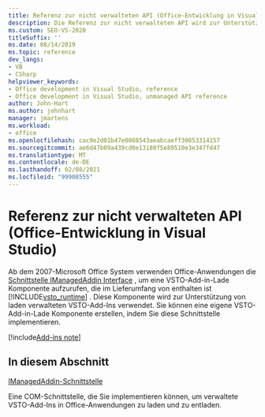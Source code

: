 ```yaml
---
title: Referenz zur nicht verwalteten API (Office-Entwicklung in Visual Studio)
description: Die Referenz zur nicht verwalteten API wird zur Unterstützung von laden verwalteten VSTO-Add-Ins verwendet. Sie können auch eine eigene VSTO-Add-in-Lade Komponente erstellen, indem Sie diese Schnittstelle implementieren.
ms.custom: SEO-VS-2020
titleSuffix: ''
ms.date: 08/14/2019
ms.topic: reference
dev_langs:
- VB
- CSharp
helpviewer_keywords:
- Office development in Visual Studio, reference
- Office development in Visual Studio, unmanaged API reference
author: John-Hart
ms.author: johnhart
manager: jmartens
ms.workload:
- office
ms.openlocfilehash: cac9e2d01b47e0088543aeabcaeff30853314157
ms.sourcegitcommit: ae6d47b09a439cd0e13180f5e89510e3e347fd47
ms.translationtype: MT
ms.contentlocale: de-DE
ms.lasthandoff: 02/08/2021
ms.locfileid: "99908555"
---
```

# <a name="unmanaged-api-reference-office-development-in-visual-studio"></a>Referenz zur nicht verwalteten API (Office-Entwicklung in Visual Studio)

Ab dem 2007-Microsoft Office System verwenden Office-Anwendungen die [Schnittstelle IManagedAddin Interface](../vsto/imanagedaddin-interface.md) , um eine VSTO-Add-in-Lade Komponente aufzurufen, die im Lieferumfang von enthalten ist [!INCLUDE[vsto_runtime](../vsto/includes/vsto-runtime-md.md)] . Diese Komponente wird zur Unterstützung von laden verwalteten VSTO-Add-Ins verwendet. Sie können eine eigene VSTO-Add-in-Lade Komponente erstellen, indem Sie diese Schnittstelle implementieren.

[!include[Add-ins note](includes/addinsnote.md)]

## <a name="in-this-section"></a>In diesem Abschnitt

[IManagedAddin-Schnittstelle](../vsto/imanagedaddin-interface.md)

Eine COM-Schnittstelle, die Sie implementieren können, um verwaltete VSTO-Add-Ins in Office-Anwendungen zu laden und zu entladen.
